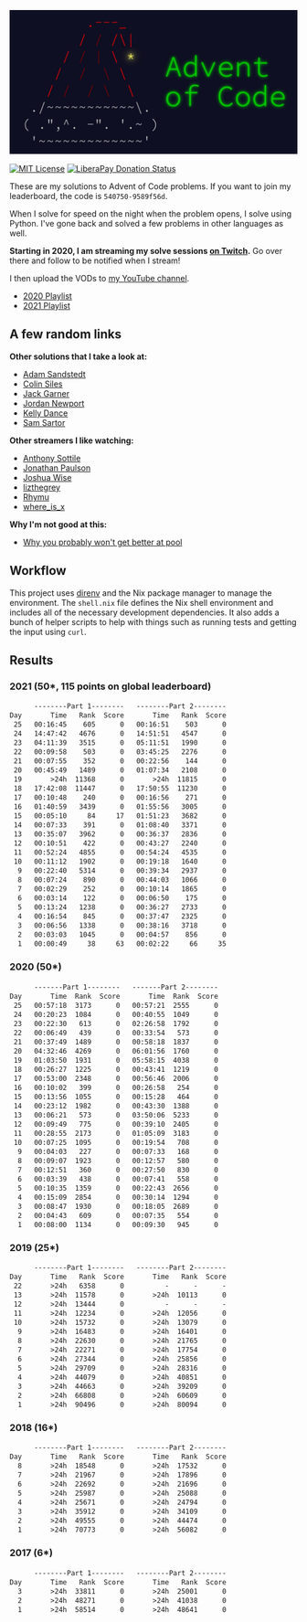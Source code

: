 [![Advent of Code](./advent-of-code.jpg)](https://adventofcode.com)

[![MIT License](https://img.shields.io/github/license/sumnerevans/advent-of-code)](https://github.com/sumnerevans/advent-of-code/blob/master/LICENSE)
[![LiberaPay Donation Status](https://img.shields.io/liberapay/receives/sumner.svg?logo=liberapay)](https://liberapay.com/sumner/donate)

These are my solutions to Advent of Code problems. If you want to join my
leaderboard, the code is `540750-9589f56d`.

When I solve for speed on the night when the problem opens, I solve using
Python. I've gone back and solved a few problems in other languages as well.

**Starting in 2020, I am streaming my solve sessions [on
Twitch](https://www.twitch.tv/sumnerevans).** Go over there and follow to be
notified when I stream!

I then upload the VODs to [my YouTube
channel](https://www.youtube.com/channel/UCyrdRO4oJRpszr0ovN1FwBA).

* [2020 Playlist](https://www.youtube.com/playlist?list=PLpnr_TeIrBtB56VmuG8PIn5TU3wxkDtHE)
* [2021 Playlist](https://www.youtube.com/playlist?list=PLpnr_TeIrBtAXS6uWQijhF-2JjsArzFz7)

## A few random links

**Other solutions that I take a look at:**

* [Adam Sandstedt](https://github.com/AdamSandstedt/AdventOfCode)
* [Colin Siles](https://github.com/sColin16/AoC)
* [Jack Garner](https://gitlab.com/jhgarner/advent2021)
* [Jordan Newport](https://sr.ht/~talos/advent-of-code/)
* [Kelly Dance](https://github.com/mcbobby123/AdventOfCode2020)
* [Sam Sartor](https://gitlab.com/samsartor/aoc-2021/)

**Other streamers I like watching:**

* [Anthony Sottile](https://www.twitch.tv/anthonywritescode)
* [Jonathan Paulson](https://www.youtube.com/channel/UCuWLIm0l4sDpEe28t41WITA/featured)
* [Joshua Wise](https://www.youtube.com/user/joshuawise)
* [lizthegrey](https://www.twitch.tv/lizthegrey)
* [Rhymu](https://www.twitch.tv/rhymu)
* [where_is_x](https://www.twitch.tv/where_is_x)

**Why I'm not good at this:**

* [Why you probably won't get better at pool](https://jenniferbarretta.wordpress.com/2016/02/16/why-you-probably-wont-get-better-at-pool/)

## Workflow

This project uses [direnv](https://direnv.net/) and the Nix package manager to
manage the environment. The `shell.nix` file defines the Nix shell environment
and includes all of the necessary development dependencies. It also adds a bunch
of helper scripts to help with things such as running tests and getting the
input using `curl`.

## Results

### 2021 (50*, 115 points on global leaderboard)

```
      --------Part 1--------   --------Part 2--------
Day       Time   Rank  Score       Time   Rank  Score
 25   00:16:45    605      0   00:16:51    503      0
 24   14:47:42   4676      0   14:51:51   4547      0
 23   04:11:39   3515      0   05:11:51   1990      0
 22   00:09:58    503      0   03:45:25   2276      0
 21   00:07:55    352      0   00:22:56    144      0
 20   00:45:49   1489      0   01:07:34   2108      0
 19       >24h  11368      0       >24h  11815      0
 18   17:42:08  11447      0   17:50:55  11230      0
 17   00:10:48    240      0   00:16:56    271      0
 16   01:40:59   3439      0   01:55:56   3005      0
 15   00:05:10     84     17   01:51:23   3682      0
 14   00:07:33    391      0   01:08:40   3371      0
 13   00:35:07   3962      0   00:36:37   2836      0
 12   00:10:51    422      0   00:43:27   2240      0
 11   00:52:24   4855      0   00:54:24   4535      0
 10   00:11:12   1902      0   00:19:18   1640      0
  9   00:22:40   5314      0   00:39:34   2937      0
  8   00:07:24    890      0   00:44:03   1066      0
  7   00:02:29    252      0   00:10:14   1865      0
  6   00:03:14    122      0   00:06:50    175      0
  5   00:13:24   1238      0   00:36:27   2733      0
  4   00:16:54    845      0   00:37:47   2325      0
  3   00:06:56   1338      0   00:38:16   3718      0
  2   00:03:03   1045      0   00:04:57    856      0
  1   00:00:49     38     63   00:02:22     66     35
```

### 2020 (50*)

```
      -------Part 1--------   -------Part 2--------
Day       Time  Rank  Score       Time  Rank  Score
 25   00:57:18  3173      0   00:57:21  2555      0
 24   00:20:23  1084      0   00:40:55  1049      0
 23   00:22:30   613      0   02:26:58  1792      0
 22   00:06:49   439      0   00:33:54   573      0
 21   00:37:49  1489      0   00:58:18  1837      0
 20   04:32:46  4269      0   06:01:56  1760      0
 19   01:03:50  1931      0   05:58:15  4038      0
 18   00:26:27  1225      0   00:43:41  1219      0
 17   00:53:00  2348      0   00:56:46  2006      0
 16   00:10:02   399      0   00:26:58   254      0
 15   00:13:56  1055      0   00:15:28   464      0
 14   00:23:12  1982      0   00:43:30  1388      0
 13   00:06:21   573      0   03:50:06  5233      0
 12   00:09:49   775      0   00:39:10  2405      0
 11   00:28:55  2173      0   01:05:09  3183      0
 10   00:07:25  1095      0   00:19:54   708      0
  9   00:04:03   227      0   00:07:33   168      0
  8   00:09:07  1923      0   00:12:57   580      0
  7   00:12:51   360      0   00:27:50   830      0
  6   00:03:39   438      0   00:07:41   558      0
  5   00:10:35  1359      0   00:22:43  2656      0
  4   00:15:09  2854      0   00:30:14  1294      0
  3   00:08:47  1930      0   00:18:05  2689      0
  2   00:04:43   609      0   00:07:35   554      0
  1   00:08:00  1134      0   00:09:30   945      0
```

### 2019 (25*)

```
      --------Part 1--------   --------Part 2--------
Day       Time   Rank  Score       Time   Rank  Score
 22       >24h   6358      0          -      -      -
 13       >24h  11578      0       >24h  10113      0
 12       >24h  13444      0          -      -      -
 11       >24h  12234      0       >24h  12056      0
 10       >24h  15732      0       >24h  13079      0
  9       >24h  16483      0       >24h  16401      0
  8       >24h  22630      0       >24h  21765      0
  7       >24h  22271      0       >24h  17754      0
  6       >24h  27344      0       >24h  25856      0
  5       >24h  29709      0       >24h  28316      0
  4       >24h  44079      0       >24h  40851      0
  3       >24h  44663      0       >24h  39209      0
  2       >24h  66808      0       >24h  60609      0
  1       >24h  90496      0       >24h  80094      0
```

### 2018 (16*)

```
      --------Part 1--------   --------Part 2--------
Day       Time   Rank  Score       Time   Rank  Score
  8       >24h  18548      0       >24h  17532      0
  7       >24h  21967      0       >24h  17896      0
  6       >24h  22692      0       >24h  21696      0
  5       >24h  25987      0       >24h  25088      0
  4       >24h  25671      0       >24h  24794      0
  3       >24h  35912      0       >24h  34109      0
  2       >24h  49555      0       >24h  44474      0
  1       >24h  70773      0       >24h  56082      0
```

### 2017 (6*)

```
      --------Part 1--------   --------Part 2--------
Day       Time   Rank  Score       Time   Rank  Score
  3       >24h  33811      0       >24h  25001      0
  2       >24h  48271      0       >24h  41038      0
  1       >24h  58514      0       >24h  48641      0
```

